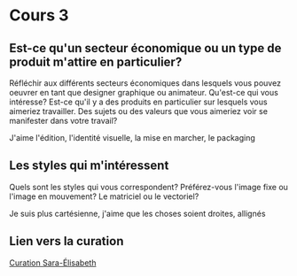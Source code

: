 # Cours 3
## Est-ce qu'un secteur économique ou un type de produit m'attire en particulier? 
Réfléchir aux différents secteurs économiques dans lesquels vous pouvez oeuvrer en tant que designer graphique ou animateur. Qu'est-ce qui vous intéresse? Est-ce qu'il y a des produits en particulier sur lesquels vous aimeriez travailler. Des sujets ou des valeurs que vous aimeriez voir se manifester dans votre travail? 

J'aime l'édition, l'identité visuelle, la mise en marcher, le packaging

## Les styles qui m'intéressent
Quels sont les styles qui vous correspondent? Préférez-vous l'image fixe ou l'image en mouvement? Le matriciel ou le vectoriel?

Je suis plus cartésienne, j'aime que les choses soient droites, allignés

## Lien vers la curation

[Curation Sara-Élisabeth](https://www.pinterest.ca/saralisabethf/curation/)
